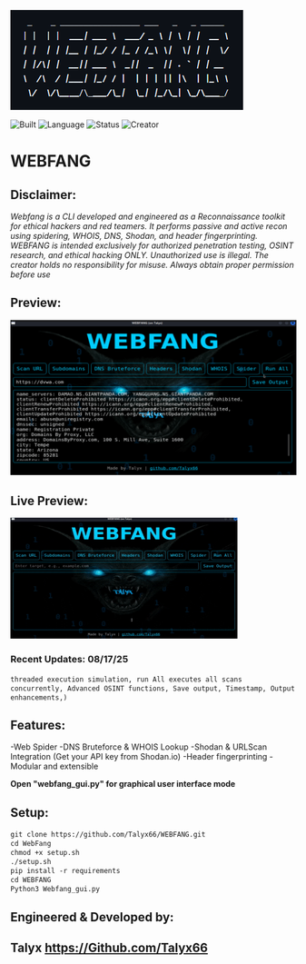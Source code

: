 ![screenshot 1](WEBFANG%20Screenshots/Webfang2.png)

![Built](https://img.shields.io/badge/Built%20For-Kali_Linux-8B0000?style=for-the-badge)
![Language](https://img.shields.io/badge/Python-3.13.5-blue?style=flat-square)
![Status](https://img.shields.io/badge/Status-Live-green?style=plastic)
![Creator](https://img.shields.io/badge/Made%20by-Talyx-purple?style=flat&logo=github)

# WEBFANG 

## Disclaimer: 
 *Webfang is a  CLI developed and engineered as a Reconnaissance toolkit for ethical hackers and red teamers. It performs passive and active recon using spidering, WHOIS, DNS, Shodan, and header fingerprinting. WEBFANG is intended exclusively for authorized penetration testing, OSINT research, and ethical hacking ONLY. Unauthorized use is illegal. The creator holds no responsibility for misuse. Always obtain proper permission before use*

## Preview:
![screenshot 2](WEBFANG%20Screenshots/Webfang4.png)
## Live Preview:
![screenshot 3](WEBFANG%20Screenshots/WEBFANGpreview.gif)

### Recent Updates: 08/17/25
```
threaded execution simulation, run All executes all scans concurrently, Advanced OSINT functions, Save output, Timestamp, Output enhancements,)
```

## Features:
-Web Spider
-DNS Bruteforce & WHOIS Lookup
-Shodan & URLScan Integration  (Get your API key from Shodan.io)
-Header fingerprinting
-Modular and extensible

**Open "webfang_gui.py" for graphical user interface mode**

## Setup:
```
git clone https://github.com/Talyx66/WEBFANG.git
cd WebFang
chmod +x setup.sh
./setup.sh
pip install -r requirements
cd WEBFANG
Python3 Webfang_gui.py
```

## Engineered & Developed by: 
Talyx  https://Github.com/Talyx66
---                                                                                                                                                             
                                                                
